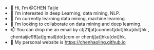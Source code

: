 - 👋 Hi, I’m @CHEN Taijie
- 👀 I’m interested in deep Learning, data mining, NLP.
- 🌱 I’m currently learning data mining, machine learning.
- 💞️ I’m looking to collaborate on data mining and deep learning.
- 📫 You can drop me an email by ctj21[at]connect[dot]hku[dot]hk , chentaijie98[at]gmail[dot]com or chentj[at]hku[dot]hk.
- 👀 My personal website is https://chenhaoling.github.io
